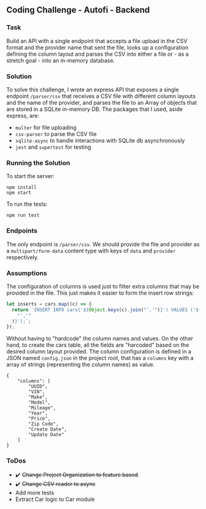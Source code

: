## Coding Challenge - Autofi - Backend

### Task

Build an API with a single endpoint that accepts a file upload in the CSV format and the provider
name that sent the file, looks up a configuration defining the column layout and parses the CSV
into either a file or - as a stretch goal - into an in-memory database.

### Solution

To solve this challenge, I wrote an express API that exposes a single endpoint `/parser/csv` that receives a CSV file with different column layouts and the name of the provider, and parses the file to an Array of objects that are stored in a SQLite in-memory DB.
The packages that I used, aside express, are:

- `multer` for file uploading
- `csv-parser` to parse the CSV file
- `sqlite-async` to handle interactions with SQLite db asynchronously
- `jest` and `supertest` for testing

### Running the Solution

To start the server:

```
npm install
npm start
```

To run the tests:

```
npm run test
```

### Endpoints

The only endpoint is `/parser/csv`. We should provide the file and provider as a `multipart/form-data` content type with keys of `data` and `provider` respectively.

### Assumptions

The configuration of columns is used just to filter extra columns that may be provided in the file. This just makes it easier to form the insert row strings:

```javascript
let inserts = cars.map((c) => {
  return `INSERT INTO cars('${Object.keys(c).join("','")}') VALUES ('${Object.values(c).join(
    "','"
  )}');`;
});
```

Without having to "hardcode" the column names and values. On the other hand, to create the cars table, all the fields are "harcoded" based on the desired column layout provided. The column configuration is defined in a JSON named `config.json` in the project root, that has a `columns` key with a array of strings (representing the column names) as value.

```
{
    "columns": [
        "UUID",
        "VIN",
        "Make",
        "Model",
        "Mileage",
        "Year",
        "Price",
        "Zip Code",
        "Create Date",
        "Update Date"
    ]
}
```

### ToDos

- :heavy_check_mark: ~~Change Project Organization to feature based~~.
- :heavy_check_mark: ~~Change CSV reader to async~~
- Add more tests
- Extract Car logic to Car module
